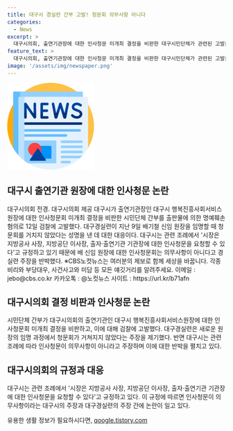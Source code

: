 ```yaml
---
title: 대구시 경실련 간부 고발! 청문회 의무사항 아니다
categories:
  - News
excerpt: >
  대구시의회, 출연기관장에 대한 인사청문 미개최 결정을 비판한 대구시민단체가 관련된 고발을 진행했다. 대구경실련은 대구시의회가 새 원장의 임명시 인사청문회를 거치지 않았다는 성명을 낸 데 대한 대응으로 이를 심각하게 여기고 있다. 대구시는 관련 조례에서 인사청문을 요청할 수 있다고 규정하고 있지만, 대구시민단체는 이를 부정하고 있다. Korea CBS노컷뉴스에서는 다양한 제보를 기다리고 있으며, 이메일(jebo@cbs.co.kr)이나 카카오톡(@노컷뉴스)을 통해 제보할 수 있다.
feature_text: >
  대구시의회, 출연기관장에 대한 인사청문 미개최 결정을 비판한 대구시민단체가 관련된 고발을 진행했다. 대구경실련은 대구시의회가 새 원장의 임명시 인사청문회를 거치지 않았다는 성명을 낸 데 대한 대응으로 이를 심각하게 여기고 있다. 대구시는 관련 조례에서 인사청문을 요청할 수 있다고 규정하고 있지만, 대구시민단체는 이를 부정하고 있다. Korea CBS노컷뉴스에서는 다양한 제보를 기다리고 있으며, 이메일(jebo@cbs.co.kr)이나 카카오톡(@노컷뉴스)을 통해 제보할 수 있다.
image: '/assets/img/newspaper.png'
---
```


<p><img src="/assets/img/newspaper.png" alt="kimp 속보" /></p>

<h2 data-ke-size="size26">대구시 출연기관 원장에 대한 인사청문 논란</h2>

<p data-ke-size="size16">대구시의회 전경. 대구시의회 제공 대구시가 출연기관장인 대구시 행복진흥사회서비스원장에 대한 인사청문회 미개최 결정을 비판한 시민단체 간부를 출판물에 의한 명예훼손 혐의로 12일 검찰에 고발했다. 대구경실련이 지난 9일 배기철 신임 원장을 임명할 때 청문회를 거치지 않았다는 성명을 낸 데 대한 대응이다. 대구시는 관련 조례에서 '시장은 지방공사 사장, 지방공단 이사장, 출자·출연기관 기관장에 대한 인사청문을 요청할 수 있다'고 규정하고 있기 때문에 배 신임 원장에 대한 인사청문회는 의무사항이 아니다고 경실련 주장을 반박했다. ※CBS노컷뉴스는 여러분의 제보로 함께 세상을 바꿉니다. 각종 비리와 부당대우, 사건사고와 미담 등 모든 얘깃거리를 알려주세요. 이메일 : jebo@cbs.co.kr 카카오톡 : @노컷뉴스 사이트 : https://url.kr/b71afn</p>

<h2 data-ke-size="size26">대구시의회 결정 비판과 인사청문 논란</h2>

<p data-ke-size="size16">시민단체 간부가 대구시의회의 출연기관인 대구시 행복진흥사회서비스원장에 대한 인사청문회 미개최 결정을 비판하고, 이에 대해 검찰에 고발했다. 대구경실련은 새로운 원장의 임명 과정에서 청문회가 거쳐지지 않았다는 주장을 제기했다. 반면 대구시는 관련 조례에 따라 인사청문이 의무사항이 아니라고 주장하며 이에 대한 반박을 펼치고 있다.</p>

<h2 data-ke-size="size26">대구시의회의 규정과 대응</h2>

<p data-ke-size="size16">대구시는 관련 조례에서 '시장은 지방공사 사장, 지방공단 이사장, 출자·출연기관 기관장에 대한 인사청문을 요청할 수 있다'고 규정하고 있다. 이 규정에 따르면 인사청문이 의무사항이라는 대구시의 주장과 대구경실련의 주장 간에 논란이 일고 있다.</p>
유용한 생활 정보가 필요하시다면, <a href="https://qoogle.tistory.com" rel="dofollow">qoogle.tistory.com</a>


